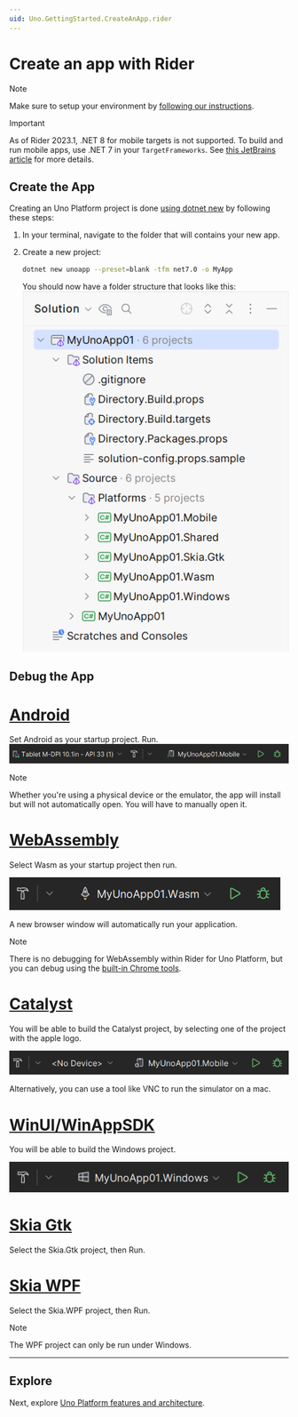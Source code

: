 ```yaml
---
uid: Uno.GettingStarted.CreateAnApp.rider
---
```


# Create an app with Rider

> [!NOTE]
> Make sure to setup your environment by [following our instructions](xref:Uno.GetStarted.Rider).

> [!IMPORTANT]
> As of Rider 2023.1, .NET 8 for mobile targets is not supported. To build and run mobile apps, use .NET 7 in your `TargetFrameworks`. See [this JetBrains article](https://rider-support.jetbrains.com/hc/en-us/articles/13244959138834) for more details.


## Create the App
Creating an Uno Platform project is done [using dotnet new](xref:Uno.GetStarted.dotnet-new) by following these steps:

1. In your terminal, navigate to the folder that will contains your new app.
1. Create a new project:  
    ```bash
    dotnet new unoapp --preset=blank -tfm net7.0 -o MyApp
    ```

    You should now have a folder structure that looks like this:  
    ![rider-folder-structure](Assets/quick-start/rider-folder-structure.png)

## Debug the App

# [**Android**](#tab/android)

Set Android as your startup project. Run.
![run-android-rider](Assets/quick-start/run-android-rider.png)

> [!NOTE]
> Whether you're using a physical device or the emulator, the app will install but will not automatically open. You will have to manually open it.

# [**WebAssembly**](#tab/wasm)

Select Wasm as your startup project then run.

![run-wasm-rider](Assets/quick-start/run-wasm-rider.png)

A new browser window will automatically run your application.

> [!NOTE]
> There is no debugging for WebAssembly within Rider for Uno Platform, but you can debug using the [built-in Chrome tools](external/uno.wasm.bootstrap/doc/debugger-support.md#how-to-use-the-browser-debugger).

# [**Catalyst**](#tab/catalyst)
You will be able to build the Catalyst project, by selecting one of the project with the apple logo.

![run-catalyst-rider](Assets/quick-start/run-catalyst-rider.png)

Alternatively, you can use a tool like VNC to run the simulator on a mac.  

# [**WinUI/WinAppSDK**](#tab/winui)
You will be able to build the Windows project.

![run-winappsdk-rider](Assets/quick-start/run-winappsdk-rider.png)  

# [**Skia Gtk**](#tab/gtk)
Select the Skia.Gtk project, then Run.

# [**Skia WPF**](#tab/wpf)
Select the Skia.WPF project, then Run.

> [!NOTE] 
> The WPF project can only be run under Windows.

***

## Explore

Next, explore [Uno Platform features and architecture](xref:Uno.GetStarted.Explore).